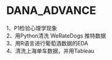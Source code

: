 # DANA_ADVANCE
1、P1检验心理学现象  
2、用Python清洗 WeRateDogs 推特数据  
3、用R语言进行葡萄酒数据的EDA  
4、清洗上海单车数据，并用Tableau
